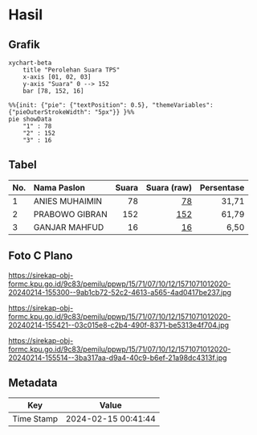# Hasil

## Grafik

```mermaid
xychart-beta
    title "Perolehan Suara TPS"
    x-axis [01, 02, 03]
    y-axis "Suara" 0 --> 152
    bar [78, 152, 16]
```

```mermaid
%%{init: {"pie": {"textPosition": 0.5}, "themeVariables": {"pieOuterStrokeWidth": "5px"}} }%%
pie showData
    "1" : 78
    "2" : 152
    "3" : 16
```

## Tabel

| No. | Nama Paslon    | Suara | Suara (raw) | Persentase |
|:--- |:-------------- | -----:| -----------:| ----------:|
| 1   | ANIES MUHAIMIN | 78    | [78][p-1]   | 31,71      |
| 2   | PRABOWO GIBRAN | 152   | [152][p-2]  | 61,79      |
| 3   | GANJAR MAHFUD  | 16    | [16][p-3]   | 6,50       |


[p-1]: https://github.com/gigit-pemilu/pemilu-2024-15-jambi/blob/main/pilpres/hitung-suara/sub/15-jambi/sub/71-kota-jambi/sub/07-kota-baru/sub/1012-kenali-asam/sub/020-tps/sub/paslon-1.txt
[p-2]: https://github.com/gigit-pemilu/pemilu-2024-15-jambi/blob/main/pilpres/hitung-suara/sub/15-jambi/sub/71-kota-jambi/sub/07-kota-baru/sub/1012-kenali-asam/sub/020-tps/sub/paslon-2.txt
[p-3]: https://github.com/gigit-pemilu/pemilu-2024-15-jambi/blob/main/pilpres/hitung-suara/sub/15-jambi/sub/71-kota-jambi/sub/07-kota-baru/sub/1012-kenali-asam/sub/020-tps/sub/paslon-3.txt

## Foto C Plano

https://sirekap-obj-formc.kpu.go.id/9c83/pemilu/ppwp/15/71/07/10/12/1571071012020-20240214-155300--9ab1cb72-52c2-4613-a565-4ad0417be237.jpg

https://sirekap-obj-formc.kpu.go.id/9c83/pemilu/ppwp/15/71/07/10/12/1571071012020-20240214-155421--03c015e8-c2b4-490f-8371-be5313e4f704.jpg

https://sirekap-obj-formc.kpu.go.id/9c83/pemilu/ppwp/15/71/07/10/12/1571071012020-20240214-155514--3ba317aa-d9a4-40c9-b6ef-21a98dc4313f.jpg


## Metadata

| Key        | Value               |
| ---------- | ------------------- |
| Time Stamp | 2024-02-15 00:41:44 |



